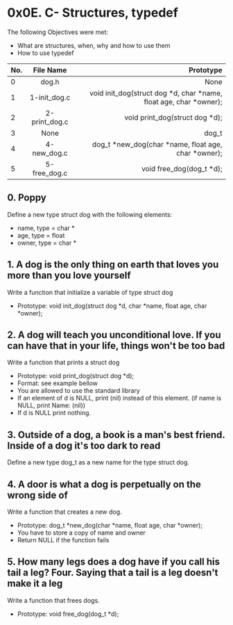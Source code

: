 # 0x0E. C- Structures, typedef

The following Objectives were met:
* What are structures, when, why and how to use them
* How to use typedef

| No. | File Name | Prototype |
| :-- | :-------: | --------: |
| 0   | dog.h     | None |
| 1 | 1-init_dog.c | void init_dog(struct dog *d, char *name, float age, char *owner); |
| 2 | 2-print_dog.c | void print_dog(struct dog *d); |
| 3 | None | dog_t |
| 4 | 4-new_dog.c | dog_t *new_dog(char *name, float age, char *owner); |
| 5 | 5-free_dog.c | void free_dog(dog_t *d); |

## 0. Poppy
Define a new type struct dog with the following elements:

* name, type = char *
* age, type = float
* owner, type = char *

## 1. A dog is the only thing on earth that loves you more than you love yourself 
Write a function that initialize a variable of type struct dog

* Prototype: void init_dog(struct dog *d, char *name, float age, char *owner);

## 2. A dog will teach you unconditional love. If you can have that in your life, things won't be too bad
Write a function that prints a struct dog

* Prototype: void print_dog(struct dog *d);
* Format: see example bellow
* You are allowed to use the standard library
* If an element of d is NULL, print (nil) instead of this element. (if name is NULL, print Name: (nil))
* If d is NULL print nothing.

## 3. Outside of a dog, a book is a man's best friend. Inside of a dog it's too dark to read
Define a new type dog_t as a new name for the type struct dog.

## 4. A door is what a dog is perpetually on the wrong side of
Write a function that creates a new dog.

* Prototype: dog_t *new_dog(char *name, float age, char *owner);
* You have to store a copy of name and owner
* Return NULL if the function fails

## 5. How many legs does a dog have if you call his tail a leg? Four. Saying that a tail is a leg doesn't make it a leg
Write a function that frees dogs.

* Prototype: void free_dog(dog_t *d);
